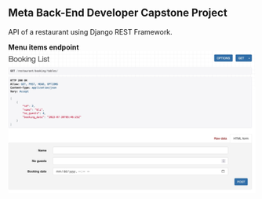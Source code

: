 ## Meta Back-End Developer Capstone Project

API of a restaurant using Django REST Framework.

**Menu items endpoint**
![Menu items](project_images/booking_list.jpeg)
